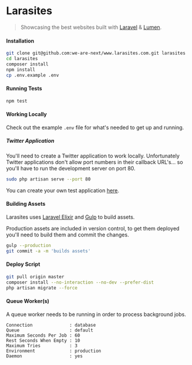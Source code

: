 # Larasites

> Showcasing the best websites built with [Laravel](http://laravel.com/)
> & [Lumen](http://lumen.laravel.com/).

#### Installation

```sh
git clone git@github.com:we-are-next/www.larasites.com.git larasites
cd larasites
composer install
npm install
cp .env.example .env
```

#### Running Tests

```sh
npm test
```

#### Working Locally

Check out the example `.env` file for what's needed to get up and running.

##### Twitter Application

You'll need to create a Twitter application to work locally.  Unfortunately
Twitter applications don't allow port numbers in their callback URL's... so
you'll have to run the development server on port 80.

```sh
sudo php artisan serve --port 80
```

You can create your own test application
[here](https://apps.twitter.com/app/new).

#### Building Assets

Larasites uses [Laravel Elixir](http://laravel.com/docs/5.1/elixir) and
[Gulp](http://gulpjs.com/) to build assets.

Production assets are included in version control, to get them deployed you'll
need to build them and commit the changes.

```sh
gulp --production
git commit -a -m 'builds assets'
```

#### Deploy Script

```sh
git pull origin master
composer install --no-interaction --no-dev --prefer-dist
php artisan migrate --force
```

#### Queue Worker(s)

A queue worker needs to be running in order to process background jobs.

```
Connection              : database
Queue                   : default
Maximum Seconds Per Job : 60
Rest Seconds When Empty : 10
Maximum Tries           : 3
Environment             : production
Daemon                  : yes
```
